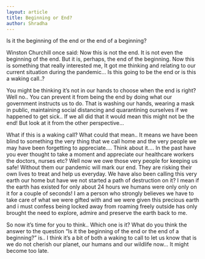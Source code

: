```yaml
---
layout: article
title: Beginning or End?
author: Shradha
---
```



Is it the beginning of the end or the end of a beginning?

Winston Churchill once said: Now this is not the end. It is not even the beginning of the end. But it is, perhaps, the end of the beginning.
Now this is something that really interested me, It got me thinking and relating to our current situation during the pandemic… Is this going to be the end or is this a waking call..?

You might be thinking it’s not in our hands to choose when the end is right?
Well no.. You can prevent it from being the end by doing what our government instructs us to do. That is washing our hands, wearing a mask in public, maintaining social distancing and quarantining ourselves if we happened to get sick.. If we all did that it would mean this might not be the end! But look at it from the other perspective…

What if this is a waking call? What could that mean.. It means we have been blind to something the very thing that we call home and the very people we may have been forgetting to appreciate…. Think about it…. In the past have you ever thought to take a moment and appreciate our healthcare workers the doctors, nurses etc? Well now we owe those very people for keeping us safe! Without them our pandemic will mark our end. They are risking their own lives to treat and help us everyday. We have also been calling this very earth our home but have we not started a path of destruction on it? I mean if the earth has existed for only about 24 hours we humans were only only on it for a couple of seconds! I am a person who strongly believes we have to take care of what we were gifted with and we were given this precious earth and i must confess being locked away from roaming freely outside has only brought the need to explore, admire and preserve the earth back to me.

So now it’s time for you to think.. Which one is it? What do you think the answer to the question “Is it the beginning of the end or the end of a beginning?” is.. I think it’s a bit of both a waking to call to let us know that is we do not cherish our planet, our humans and our wildlife now... It might become too late.
